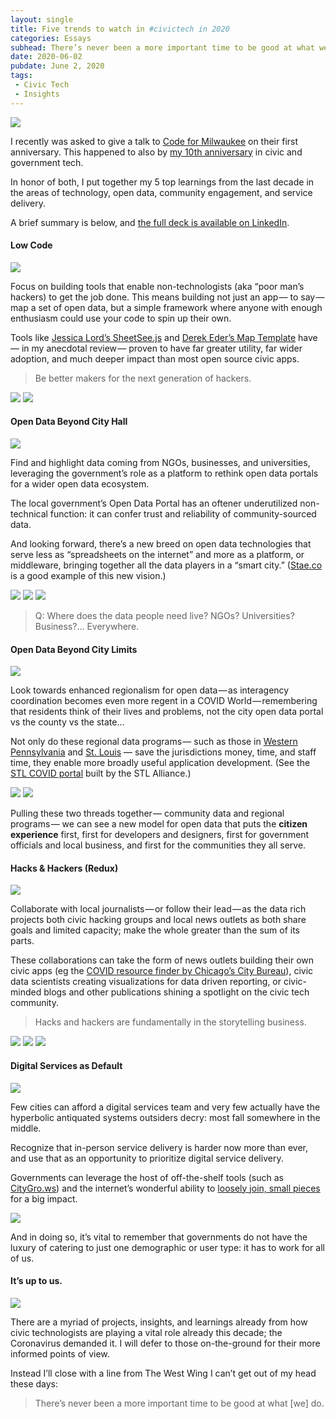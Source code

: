 ```yaml
---
layout: single
title: Five trends to watch in #civictech in 2020
categories: Essays
subhead: There’s never been a more important time to be good at what we do
date: 2020-06-02
pubdate: June 2, 2020
tags: 
 - Civic Tech
 - Insights
---
```

![](/img/1____TI__8yaflBfo2bwXpmz2og__2x.jpeg)

I recently was asked to give a talk to [Code for Milwaukee](https://codeformilwaukee.org/) on their first anniversary. This happened to also by [my 10th anniversary](https://stlresponse.org/) in civic and government tech.

In honor of both, I put together my 5 top learnings from the last decade in the areas of technology, open data, community engagement, and service delivery.

A brief summary is below, and [the full deck is available on LinkedIn](https://www.linkedin.com/posts/abhinemani_5-trends-for-civictech-govtech-in-the-activity-6673753214921293824-S8j8).

#### Low Code

![](/img/1__6c7ZEKoi__RD232ZN3__VF4A__2x.jpeg)

Focus on building tools that enable non-technologists (aka “poor man’s hackers) to get the job done. This means building not just an app — to say — map a set of open data, but a simple framework where anyone with enough enthusiasm could use your code to spin up their own.

Tools like [Jessica Lord’s SheetSee.js](http://jlord.us/sheetsee.js/) and [Derek Eder’s Map Template](https://derekeder.com/searchable_map_template/) have — in my anecdotal review — proven to have far greater utility, far wider adoption, and much deeper impact than most open source civic apps.

> Be better makers for the next generation of hackers.

![](/img/1__igbzq77GSQPufSSPRy0BNQ__2x.jpeg)
![](/img/1__Zc51tqa7Wc7uKfF36d9euw__2x.jpeg)

#### Open Data Beyond City Hall

![](/img/1__wCDfySfo5NBJ7kn8vdfFzg__2x.jpeg)


Find and highlight data coming from NGOs, businesses, and universities, leveraging the government’s role as a platform to rethink open data portals for a wider open data ecosystem.

The local government’s Open Data Portal has an oftener underutilized non-technical function: it can confer trust and reliability of community-sourced data.

And looking forward, there’s a new breed on open data technologies that serve less as “spreadsheets on the internet” and more as a platform, or middleware, bringing together all the data players in a “smart city.” ([Stae.co](https://stae.co/) is a good example of this new vision.)

![](/img/1__WY__K2XHGq3HuLIazYrs70Q__2x.jpeg)
![](/img/1__vaPgqIRJRqcvJ4MuDwhnyA__2x.jpeg)
![](/img/1__McZCXnqnYAhYlT1D2qk__xw__2x.jpeg)

> Q: Where does the data people need live? NGOs? Universities? Business?… Everywhere.

#### Open Data Beyond City Limits

![](/img/1__zXc5RWHAbVvXPUYFEh__r7A__2x.jpeg)

Look towards enhanced regionalism for open data — as interagency coordination becomes even more regent in a COVID World — remembering that residents think of their lives and problems, not the city open data portal vs the county vs the state…

Not only do these regional data programs — such as those in [Western Pennsylvania](http://www.wprdc.org/) and [St. Louis](https://stldata.org/) — save the jurisdictions money, time, and staff time, they enable more broadly useful application development. (See the [STL COVID portal](https://stlresponse.org/) built by the STL Alliance.)

![](/img/1__Aq__rYlWZOL7Gi__lm__U2dqg__2x.jpeg)
![](/img/1__n1jAQCqsEdGeBDwMgP9Bkg__2x.jpeg)

Pulling these two threads together — community data and regional programs — we can see a new model for open data that puts the **citizen experience** first, first for developers and designers, first for government officials and local business, and first for the communities they all serve.

#### Hacks & Hackers (Redux)

![](/img/1__QhQIyQ5THxQDokvC87dERA__2x.jpeg)

Collaborate with local journalists — or follow their lead — as the data rich projects both civic hacking groups and local news outlets as both share goals and limited capacity; make the whole greater than the sum of its parts.

These collaborations can take the form of news outlets building their own civic apps (eg the [COVID resource finder by Chicago’s City Bureau](https://covid.citybureau.org/)), civic data scientists creating visualizations for data driven reporting, or civic-minded blogs and other publications shining a spotlight on the civic tech community.

> Hacks and hackers are fundamentally in the storytelling business.

![](/img/1__0KtCkOwKGZobWHncYtq9KQ__2x.jpeg)
![](/img/1__1s8qiP__vKSbAg__qIGudSJA__2x.jpeg)
![](/img/1__UBljWTClAYNO__rvksdWSow__2x.jpeg)

#### Digital Services as Default

![](/img/1__Ni85MmU0tND99rCMEWlklw__2x.jpeg)

Few cities can afford a digital services team and very few actually have the hyperbolic antiquated systems outsiders decry: most fall somewhere in the middle.

Recognize that in-person service delivery is harder now more than ever, and use that as an opportunity to prioritize digital service delivery.

Governments can leverage the host of off-the-shelf tools (such as [CityGro.ws](https://citygro.ws)) and the internet’s wonderful ability to [loosely join, small pieces](https://medium.comsmall-city-pieces-loosely-joined-5202fb5a93e3) for a big impact.

![](/img/1__BB__KBtgJ__8mTvq__9k3__QAQ__2x.jpeg)


And in doing so, it’s vital to remember that governments do not have the luxury of catering to just one demographic or user type: it has to work for all of us.

#### It’s up to us.

![](/img/1__zBMRkZ03ZAumGEuoYqnw0Q__2x.jpeg)


There are a myriad of projects, insights, and learnings already from how civic technologists are playing a vital role already this decade; the Coronavirus demanded it. I will defer to those on-the-ground for their more informed points of view.

Instead I’ll close with a line from The West Wing I can’t get out of my head these days:

> There’s never been a more important time to be good at what \[we\] do.